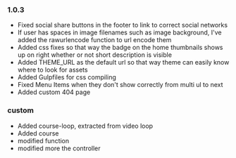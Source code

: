 ### 1.0.3

- Fixed social share buttons in the footer to link to correct social networks
- If user has spaces in image filenames such as image background, I've added the rawurlencode function to url encode them
- Added css fixes so that way the badge on the home thumbnails shows up on right whether or not short description is visible
- Added THEME_URL as the default url so that way theme can easily know where to look for assets
- Added Gulpfiles for css compiling
- Fixed Menu Items when they don't show correctly from multi ul to next
- Added custom 404 page



### custom
- Added course-loop, extracted from video loop
- Added course
- modified function
- modified more the controller
